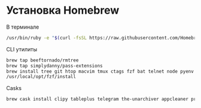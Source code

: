 # Установка Homebrew

В терминале
```bash
/usr/bin/ruby -e "$(curl -fsSL https://raw.githubusercontent.com/Homebrew/install/master/install)"
```

CLI утилиты
```bash
brew tap beeftornado/rmtree
brew tap simplydanny/pass-extensions
brew install tree git htop macvim tmux ctags fzf bat telnet node pyenv httpie pass pass-update
/usr/local/opt/fzf/install
```

Casks
```bash
brew cask install clipy tableplus telegram the-unarchiver appcleaner protonvpn discord spotify visual-studio-code notion
```
